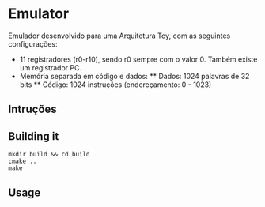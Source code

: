 # Emulator

Emulador desenvolvido para uma Arquitetura Toy, com as seguintes configurações:


* 11 registradores (r0-r10), sendo r0 sempre com o valor 0. Também existe um registrador PC.
* Memória separada em código e dados:
** Dados: 1024 palavras de 32 bits
** Código: 1024 instruções (endereçamento: 0 - 1023)

## Intruções

## Building it

```
mkdir build && cd build
cmake ..
make
```

## Usage
